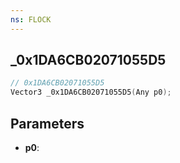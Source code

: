 ```yaml
---
ns: FLOCK
---
```

## _0x1DA6CB02071055D5

```c
// 0x1DA6CB02071055D5
Vector3 _0x1DA6CB02071055D5(Any p0);
```

## Parameters
* **p0**:

